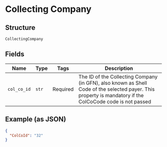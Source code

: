 
# Collecting Company

## Structure

`CollectingCompany`

## Fields

| Name | Type | Tags | Description |
|  --- | --- | --- | --- |
| `col_co_id` | `str` | Required | The ID of the Collecting Company (in GFN), also known as Shell Code of the selected payer. This property is mandatory if the ColCoCode code is not passed |

## Example (as JSON)

```json
{
  "ColCoId": "32"
}
```

